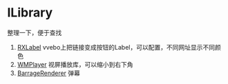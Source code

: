 # ILibrary
整理一下，便于查找

1. [RXLabel](https://github.com/Roxasora/RxLabel) vvebo上把链接变成按钮的Label，可以配置，不同网址显示不同颜色
2. [WMPlayer](https://github.com/zhengwenming/WMPlayer) 视屏播放库，可以缩小到右下角
3. [BarrageRenderer](https://github.com/unash/BarrageRenderer) 弹幕
